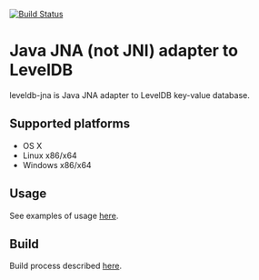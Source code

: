 [![Build Status](https://travis-ci.org/protonail/leveldb-jna.svg?branch=master)](https://travis-ci.org/protonail/leveldb-jna)

# Java JNA (not JNI) adapter to LevelDB

leveldb-jna is Java JNA adapter to LevelDB key-value database.

## Supported platforms

* OS X
* Linux x86/x64
* Windows x86/x64

## Usage

See examples of usage [here](USAGE.md).

## Build

Build process described [here](BUILD.md).